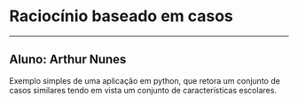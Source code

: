 # Raciocínio baseado em casos
-------------------------------------------------------------------------------------------------------------------
Aluno: Arthur Nunes
-------------------------------------------------------------------------------------------------------------------
Exemplo simples de uma aplicação em python, que retora um conjunto de casos similares tendo em vista um conjunto de características escolares.